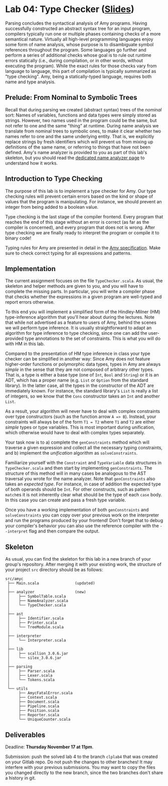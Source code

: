 # Lab 04: Type Checker ([Slides](lab04-slides.pdf))

Parsing concludes the syntactical analysis of Amy programs. Having
successfully constructed an abstract syntax tree for an input program,
compilers typically run one or multiple phases containing checks of a
more semantical nature. Virtually all high-level programming languages
enjoy some form of name analysis, whose purpose is to disambiguate
symbol references throughout the program. Some languages go further and
perform a series of additional checks whose goal is to rule out runtime
errors statically (i.e., during compilation, or in other words, without
executing the program). While the exact rules for those checks vary from
language to language, this part of compilation is typically summarized
as \"type checking\". Amy, being a statically-typed language, requires
both name and type analysis.

## Prelude: From Nominal to Symbolic Trees

Recall that during parsing we created (abstract syntax) trees of the
*nominal* sort: Names of variables, functions and data types were simply
stored as strings. However, two names used in the program could be the
same, but not refer to one and the same \"thing\" at runtime. During
name analysis we translate from nominal trees to symbolic ones, to make
it clear whether two names refer to one and the same underlying entity.
That is, we explicitly replace strings by fresh identifiers which will
prevent us from mixing up definitions of the same name, or referring to
things that have not been defined. Amy\'s name analyzer is provided to
you as part of this lab\'s skeleton, but you should read the [dedicated
name analyzer page](material/NameAnalysis.md) to understand how it works.

## Introduction to Type Checking

The purpose of this lab is to implement a type checker for Amy. Our type
checking rules will prevent certain errors based on the kind or shape of
values that the program is manipulating. For instance, we should prevent
an integer from being added to a boolean value.

Type checking is the last stage of the compiler frontend. Every program
that reaches the end of this stage without an error is correct (as far
as the compiler is concerned), and every program that does not is wrong.
After type checking we are finally ready to interpret the program or
compile it to binary code!

Typing rules for Amy are presented in detail in the
[Amy specification](/labs/amy-specification/amy-specification.pdf). Make sure to check correct
typing for all expressions and patterns.

## Implementation

The current assignment focuses on the file `TypeChecker.scala`. As
usual, the skeleton and helper methods are given to you, and you will
have to complete the missing parts. In particular, you will write a
compiler phase that checks whether the expressions in a given program
are well-typed and report errors otherwise.

To this end you will implement a simplified form of the Hindley-Milner
(HM) type-inference algorithm that you\'ll hear about during the
lectures. Note that while not advertised as a feature to users of Amy,
behind the scenes we will perform type inference. It is usually
straightforward to adapt an algorithm for type inference to type
checking, since one can add the user-provided type annotations to the
set of constraints. This is what you will do with HM in this lab.

Compared to the presentation of HM type inference in class your type
checker can be simplified in another way: Since Amy does not feature
higher-order functions or polymorphic data types, types in Amy are
always *simple* in the sense that they are not composed of arbitrary
other types. That is, a type is either a base type (one of `Int`, `Bool`
and `String`) or it is an ADT, which has a proper name (e.g. `List` or
`Option` from the standard library). In the latter case, all the types
in the constructor of the ADT are immediately known. For instance, the
standard library\'s `List` is really a list of integers, so we know that
the `Cons` constructor takes an `Int` and another `List`.

As a result, your algorithm will never have to deal with complex
constraints over type constructors (such as the function arrow
`A => B`). Instead, your constraints will always be of the form
`T1 = T2` where `T1` and `T2` are either *simple* types or type
variables. This is most important during unification, which otherwise
would have to deal with complex types separately.

Your task now is to a) complete the `genConstraints` method which will
traverse a given expression and collect all the necessary typing
constraints, and b) implement the *unification* algorithm as
`solveConstraints`.

Familiarize yourself with the `Constraint` and `TypeVariable` data
structures in `TypeChecker.scala` and then start by implementing
`genConstraints`. The structure of this method will in many cases be
analogous to the AST traversal you wrote for the name analyzer. Note
that `genConstraints` also takes an *expected type*. For instance, in
case of addition the expected type of both operands should be `Int`. For
other constructs, such as pattern `match`es it is not inherently clear
what should be the type of each `case` body. In this case you can create
and pass a fresh type variable.

Once you have a working implementation of both `genConstraints` and
`solveConstraints` you can copy over your previous work on the
interpreter and run the programs produced by your frontend! Don\'t
forget that to debug your compiler\'s behavior you can also use the
reference compiler with the `--interpret` flag and then compare the
output.

## Skeleton

As usual, you can find the skeleton for this lab in a new branch of your
group\'s repository. After merging it with your existing work, the
structure of your project `src` directory should be as follows:

    src/amyc
     ├── Main.scala                (updated)
     │
     ├── analyzer                  (new)
     │    ├── SymbolTable.scala
     │    ├── NameAnalyzer.scala
     │    └── TypeChecker.scala
     │
     ├── ast
     │    ├── Identifier.scala
     │    ├── Printer.scala
     │    └── TreeModule.scala
     │
     ├── interpreter
     │    └── Interpreter.scala
     │
     ├── lib
     │    ├── scallion_3.0.6.jar
     │    └── silex_3.0.6.jar
     │
     ├── parsing
     │    ├── Parser.scala
     │    ├── Lexer.scala
     │    └── Tokens.scala
     │
     └── utils
          ├── AmycFatalError.scala
          ├── Context.scala
          ├── Document.scala
          ├── Pipeline.scala
          ├── Position.scala
          ├── Reporter.scala
          └── UniqueCounter.scala

## Deliverables
Deadline: **Thursday November 17 at 11pm**.

Submission: push the solved lab 4 to the branch `clplab4` that was created on your Gitlab repo. Do not push the changes to other branches! It may interfere with your previous submissions.
You may want to copy the files you changed directly to the new branch, since the two branches don't share a history in git.
